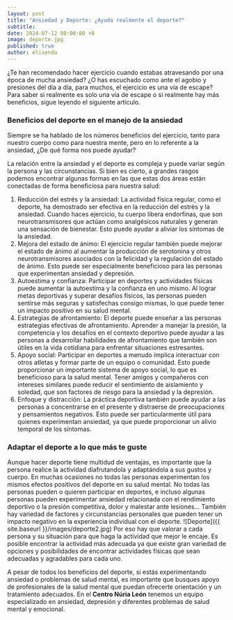 ```yaml
---
layout: post
title: "Ansiedad y Deporte: ¿Ayuda realmente el deporte?"
subtitle: 
date: 2024-07-12 00:00:00 +0
image: deporte.jpg
published: true
author: elisenda
---
```


 ¿Te han recomendado hacer ejercicio cuando estabas atravesando por una época de mucha ansiedad? ¿O has escuchado como ante el agobio y presiones del día a día, para muchos, el ejercicio es una vía de escape? Para saber si realmente es solo una vía de escape o si realmente hay más beneficios, sigue leyendo el siguiente artículo.


<!-- more -->

### Beneficios del deporte en el manejo de la ansiedad

Siempre se ha hablado de los números beneficios del ejercicio, tanto para nuestro cuerpo como para nuestra mente, pero en lo referente a la ansiedad, ¿De qué forma nos puede ayudar?

La relación entre la ansiedad y el deporte es compleja y puede variar según la persona y las circunstancias. Si bien es cierto, a grandes rasgos podemos encontrar algunas formas en las que estas dos áreas están conectadas de forma beneficiosa para nuestra salud:

1. 	Reducción del estrés y la ansiedad: La actividad física regular, como el deporte, ha demostrado ser efectiva en la reducción del estrés y la ansiedad. Cuando haces ejercicio, tu cuerpo libera endorfinas, que son neurotransmisores que actúan como analgésicos naturales y generan una sensación de bienestar. Esto puede ayudar a aliviar los síntomas de la ansiedad.
2. 	Mejora del estado de ánimo: El ejercicio regular también puede mejorar el estado de ánimo al aumentar la producción de serotonina y otros neurotransmisores asociados con la felicidad y la regulación del estado de ánimo. Esto puede ser especialmente beneficioso para las personas que experimentan ansiedad y depresión.
3. 	Autoestima y confianza: Participar en deportes y actividades físicas puede aumentar la autoestima y la confianza en uno mismo. Al lograr metas deportivas y superar desafíos físicos, las personas pueden sentirse más seguras y satisfechas consigo mismas, lo que puede tener un impacto positivo en su salud mental.
4. 	Estrategias de afrontamiento: El deporte puede enseñar a las personas estrategias efectivas de afrontamiento. Aprender a manejar la presión, la competencia y los desafíos en el contexto deportivo puede ayudar a las personas a desarrollar habilidades de afrontamiento que también son útiles en la vida cotidiana para enfrentar situaciones estresantes.
5. 	Apoyo social: Participar en deportes a menudo implica interactuar con otros atletas y formar parte de un equipo o comunidad. Esto puede proporcionar un importante sistema de apoyo social, lo que es beneficioso para la salud mental. Tener amigos y compañeros con intereses similares puede reducir el sentimiento de aislamiento y soledad, que son factores de riesgo para la ansiedad y la depresión.
6. 	Enfoque y distracción: La práctica deportiva también puede ayudar a las personas a concentrarse en el presente y distraerse de preocupaciones y pensamientos negativos. Esto puede ser particularmente útil para quienes experimentan ansiedad, ya que puede proporcionar un alivio temporal de los síntomas.



### Adaptar el deporte a lo que más te guste

Aunque hacer deporte tiene multidud de ventajas, es importante que la persona realice la actividad diafrutandola y adaptándola a sus gustos y cuerpo. En muchas ocasiones no todas las personas experimentan los mismos efectos positivos del deporte en su salud mental. No todas las personas pueden o quieren participar en deportes, e incluso algunas personas pueden experimentar ansiedad relacionada con el rendimiento deportivo o la presión competitiva, dolor y malestar ante lesiones... También hay variedad de factores y circunstancias personales que pueden tener un impacto negativo en la experiencia individual con el deporte.
![Deporte]({{ site.baseurl }}/images/deporte2.jpg)
Por eso hay que valorar a cada persona y su situación para que haga la actividad que mejor le encaje. Es posible encontrar la actividad más adecuada ya que existe gran variedad de opciones y posibilidades de encontrar actividades físicas que sean adecuadas y agradables para cada uno. 

A pesar de todos los beneficios del deporte, si estás experimentando ansiedad o problemas de salud mental, es importante que busques apoyo de profesionales de la salud mental que puedan ofrecerte orientación y un tratamiento adecuados. En el **Centro Núria León** tenemos un equipo especializado en ansiedad, depresión y diferentes problemas de salud mental y emocional.
